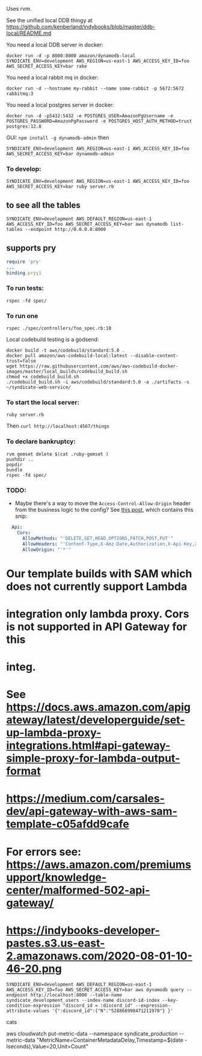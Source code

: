 Uses rvm.

See the unified local DDB thingy at https://github.com/kenberland/indybooks/blob/master/ddb-local/README.md

You need a local DDB server in docker:

```
docker run -d -p 8000:8000 amazon/dynamodb-local
SYNDICATE_ENV=development AWS_REGION=us-east-1 AWS_ACCESS_KEY_ID=foo AWS_SECRET_ACCESS_KEY=bar rake
```

You need a local rabbit mq in docker:
```
docker run -d --hostname my-rabbit --name some-rabbit -p 5672:5672 rabbitmq:3
```

You need a local postgres server in docker:

```
docker run -d -p5432:5432 -e POSTGRES_USER=AmazonPgUsername -e POSTGRES_PASSWORD=AmazonPgPassword -e POSTGRES_HOST_AUTH_METHOD=trust postgres:12.8
```

GUI: `npm install -g dynamodb-admin` then
```
SYNDICATE_ENV=development AWS_REGION=us-east-1 AWS_ACCESS_KEY_ID=foo AWS_SECRET_ACCESS_KEY=bar dynamodb-admin
```

### To develop:
```
SYNDICATE_ENV=development AWS_REGION=us-east-1 AWS_ACCESS_KEY_ID=foo AWS_SECRET_ACCESS_KEY=bar ruby server.rb
```

## to see all the tables
`SYNDICATE_ENV=development AWS_DEFAULT_REGION=us-east-1 AWS_ACCESS_KEY_ID=foo AWS_SECRET_ACCESS_KEY=bar aws dynamodb list-tables --endpoint http://0.0.0.0:8000`

## supports pry
```ruby
require 'pry'
...
binding.pry;1
```

### To run tests:

```
rspec -fd spec/
```
### To run one
```
rspec ./spec/controllers/foo_spec.rb:10

```

Local codebuild testing is a godsend:
```
docker build -t aws/codebuild/standard:5.0 .
docker pull amazon/aws-codebuild-local:latest --disable-content-trust=false
wget https://raw.githubusercontent.com/aws/aws-codebuild-docker-images/master/local_builds/codebuild_build.sh
chmod +x codebuild_build.sh
./codebuild_build.sh -i aws/codebuild/standard:5.0 -a ./artifacts -s ~/syndicate-web-service/
```


### To start the local server:
```
ruby server.rb
```

Then `curl http://localhost:4567/things`

### To declare bankruptcy:
```
rvm gemset delete $(cat .ruby-gemset )
pushdir ..
popdir
bundle
rspec -fd spec/
```


### TODO:

- Maybe there's a way to move the `Access-Control-Allow-Origin` header from the business logic to the config? See [this post](https://alexharv074.github.io/2019/03/31/introduction-to-sam-part-iii-adding-a-proxy-endpoint-and-cors-configuration.html), which contains this snip:

```yaml
  Api:
    Cors:
      AllowMethods: "'DELETE,GET,HEAD,OPTIONS,PATCH,POST,PUT'"
      AllowHeaders: "'Content-Type,X-Amz-Date,Authorization,X-Api-Key,X-Amz-Security-Token'"
      AllowOrigin: "'*'"
```


  # Our template builds with SAM which does not currently support Lambda
  # integration only lambda proxy. Cors is not supported in API Gateway for this
  # integ.
  # See https://docs.aws.amazon.com/apigateway/latest/developerguide/set-up-lambda-proxy-integrations.html#api-gateway-simple-proxy-for-lambda-output-format
  # https://medium.com/carsales-dev/api-gateway-with-aws-sam-template-c05afdd9cafe

  # For errors see: https://aws.amazon.com/premiumsupport/knowledge-center/malformed-502-api-gateway/
  # https://indybooks-developer-pastes.s3.us-east-2.amazonaws.com/2020-08-01-10-46-20.png


```
SYNDICATE_ENV=development AWS_DEFAULT_REGION=us-east-1 AWS_ACCESS_KEY_ID=foo AWS_SECRET_ACCESS_KEY=bar aws dynamodb query --endpoint http://localhost:8000 --table-name syndicate_development_users --index-name discord-id-index --key-condition-expression "discord_id = :discord_id" --expression-attribute-values '{":discord_id":{"N":"528866998471211970"} }'
```

cats

aws cloudwatch put-metric-data --namespace syndicate_production --metric-data "MetricName=ContainerMetadataDelay,Timestamp=$(date -Iseconds),Value=20,Unit=Count"

